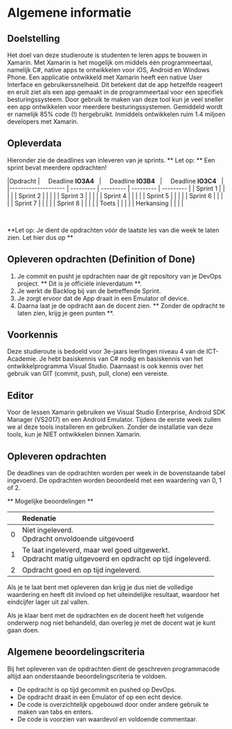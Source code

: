 # Algemene informatie

## Doelstelling
Het doel van deze studieroute is studenten te leren apps te bouwen in Xamarin. Met Xamarin is het mogelijk om middels één programmeertaal, namelijk C#, native apps te ontwikkelen voor iOS, Android en Windows Phone. Een applicatie ontwikkeld met Xamarin heeft een native User Interface en gebruikerssnelheid. Dit betekent dat de app hetzelfde reageert en eruit ziet als een app gemaakt in de programmeertaal voor een specifiek besturingssysteem. Door gebruik te maken van deze tool kun je veel sneller een app ontwikkelen voor meerdere besturingssystemen. Gemiddeld wordt er namelijk 85% code (!) hergebruikt. Inmiddels ontwikkelen ruim 1.4 miljoen developers met Xamarin.

## Opleverdata
Hieronder zie de deadlines van inleveren van je sprints. 
** Let op: ** Een sprint bevat meerdere opdrachten!

|Opdracht              | &nbsp; &nbsp;  Deadline **IO3A4** &nbsp; |  &nbsp; &nbsp;  Deadline **IO3B4** &nbsp; |   &nbsp; &nbsp;  Deadline **IO3C4** &nbsp;  |
|--------------------  | --------- | --------- | --------- | --------- |
| Sprint 1 | | | | 
| Sprint 2 | | | | 
| Sprint 3 | | | | 
| Sprint 4 | | | |
| Sprint 5 | | | |
| Sprint 6 | | | |
| Sprint 7 | | | |
| Sprint 8 | | | |
| Toets    | | | | 
| Herkansing | | | | 

<br>

**Let op: Je dient de opdrachten vóór de laatste les van die week te laten zien. Let hier dus op ** 

## Opleveren opdrachten (Definition of Done)
1. Je commit en pusht je opdrachten naar de git repository van je DevOps project. ** Dit is je officiële inleverdatum **.
2. Je werkt de Backlog bij van de betreffende Sprint.
3. Je zorgt ervoor dat de App draait in een Emulator of device.
4. Daarna laat je de opdracht aan de docent zien. ** Zonder de opdracht te laten zien, krijg je geen punten **.


## Voorkennis
Deze studieroute is bedoeld voor 3e-jaars leerlingen niveau 4 van de ICT-Academie. Je hebt basiskennis van C# nodig en basiskennis van het ontwikkelprogramma Visual Studio. Daarnaast is ook kennis over het gebruik van GIT (commit, push, pull, clone) een vereiste.


## Editor
Voor de lessen Xamarin gebruiken we Visual Studio Enterprise, Android SDK Manager (VS2017) en een Android Emulator. Tijdens de eerste week zullen we al deze tools installeren en gebruiken. Zonder de installatie van deze tools, kun je NIET ontwikkelen binnen Xamarin.


## Opleveren opdrachten
De deadlines van de opdrachten worden per week in de bovenstaande tabel ingevoerd. 
De opdrachten worden beoordeeld met een waardering van 0, 1 of 2.

** Mogelijke beoordelingen **
<table><thead>
<tr>
<th></th>
<th align="left">Redenatie</th>
</tr>
</thead><tbody>
<tr>
<td>0</td>
<td align="left">Niet ingeleverd.    <br>Opdracht onvoldoende uitgevoerd</td>
</tr>
<tr>
<td>1</td>
<td align="left">Te laat ingeleverd, maar wel goed uitgewerkt.<br>Opdracht matig uitgevoerd en opdracht op tijd ingeleverd.</td>
</tr>
<tr>
<td>2</td>
<td align="left">Opdracht goed en op tijd ingeleverd.</td>
</tr>
</tbody></table>

Als je te laat bent met opleveren dan krijg je dus niet de volledige waardering en heeft dit invloed op het uiteindelijke resultaat, waardoor het eindcijfer lager uit zal vallen.

Als je klaar bent met de opdrachten en de docent heeft het volgende onderwerp nog niet behandeld, dan overleg je met de docent wat je kunt gaan doen.


## Algemene beoordelingscriteria

Bij het opleveren van de opdrachten dient de geschreven programmacode altijd aan onderstaande beoordelingscriteria te voldoen.
*	De opdracht is op tijd gecommit en pushed op DevOps.
*	De opdracht draait in een Emulator of op een echt device.
*	De code is overzichtelijk opgebouwd door onder andere gebruik te maken van tabs en enters.
*	De code is voorzien van waardevol en voldoende commentaar.